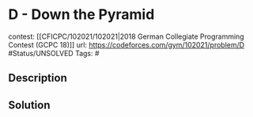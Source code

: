 # D - Down the Pyramid

contest: [[CFICPC/102021/102021|2018 German Collegiate Programming Contest (GCPC 18)]]
url: https://codeforces.com/gym/102021/problem/D
#Status/UNSOLVED
Tags: #

## Description

## Solution

